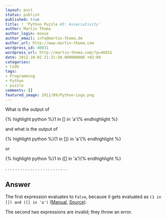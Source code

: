 ```yaml
---
layout: post
status: publish
published: true
title: ! 'Python Puzzle #3: Associativity'
author: Martin Thoma
author_login: moose
author_email: info@martin-thoma.de
author_url: http://www.martin-thoma.com
wordpress_id: 46031
wordpress_url: http://martin-thoma.com/?p=46031
date: 2012-10-02 21:31:50.000000000 +02:00
categories:
- Code
tags:
- Programming
- Python
- puzzle
comments: []
featured_image: 2011/09/Python-Logo.png
---
```

What is the output of

{% highlight python %}1 in [] in 'a'{% endhighlight %}

and what is the output of

{% highlight python %}(1 in []) in 'a'{% endhighlight %}

or

{% highlight python %}1 in ([] in 'a'){% endhighlight %}


.
.
.
.
.
.
.
.
.
.
.
.
.
.
.
.
.
.
.
.
.
.
.
.
.

<h2>Answer</h2>
The first expression evaluates to <code>False</code>, because it gets evaluated as <code>(1 in []) and ([] in 'a')</code> (<a href="http://docs.python.org/reference/expressions.html#not-in">Manual</a>, <a href="http://stackoverflow.com/a/12660938/562769">Source</a>).

The second two expressions are invalid; they throw an error.
